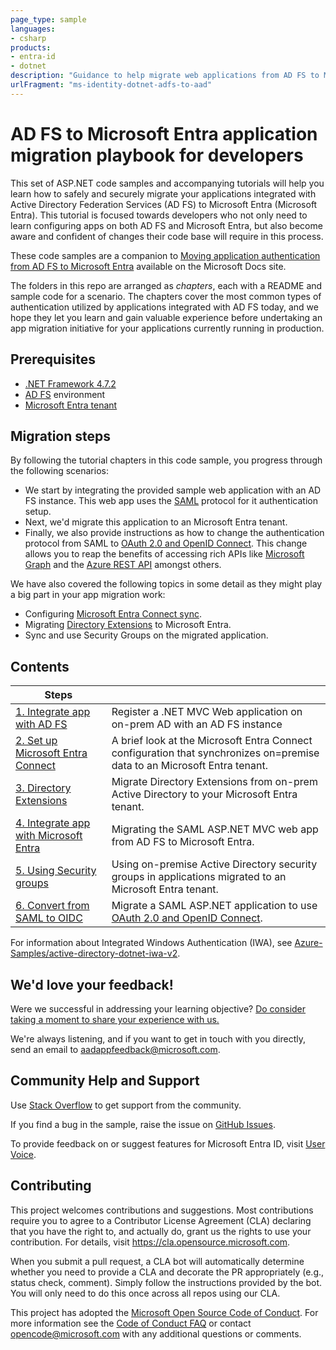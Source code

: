```yaml
---
page_type: sample
languages:
- csharp
products:
- entra-id
- dotnet
description: "Guidance to help migrate web applications from AD FS to Microsoft Entra"
urlFragment: "ms-identity-dotnet-adfs-to-aad"
---
```


# AD FS to Microsoft Entra application migration playbook for developers

This set of ASP.NET code samples and accompanying tutorials will help you learn how to safely and securely migrate your applications integrated with Active Directory Federation Services (AD FS) to Microsoft Entra (Microsoft Entra). This tutorial is focused towards developers who not only need to learn configuring apps on both AD FS and Microsoft Entra, but also become aware and confident of changes their code base will require in this process.

These code samples are a companion to [Moving application authentication from AD FS to Microsoft Entra](https://learn.microsoft.com/azure/active-directory/manage-apps/migrate-adfs-apps-to-azure) available on the Microsoft Docs site.   

The folders in this repo are arranged as *chapters*, each with a README and sample code for a scenario. The chapters cover the most common types of authentication utilized by applications integrated with AD FS today, and we hope they let you learn and gain valuable experience before undertaking an app migration initiative for your applications currently running in production.

## Prerequisites

- [.NET Framework 4.7.2](https://dotnet.microsoft.com/download/dotnet-framework)
- [AD FS](https://learn.microsoft.com/windows-server/identity/ad-fs/ad-fs-overview) environment
- [Microsoft Entra tenant](https://learn.microsoft.com/entra/identity-platform/quickstart-create-new-tenant)

## Migration steps

By following the tutorial chapters in this code sample, you progress through the following scenarios:

- We start by integrating the provided sample web application with an AD FS instance. This web app uses the [SAML](https://learn.microsoft.com/entra/identity-platform/single-sign-on-saml-protocol) protocol for it authentication setup. 
- Next, we'd migrate this application to an Microsoft Entra tenant.
- Finally, we also provide instructions as how to change the authentication protocol from SAML to [OAuth 2.0 and OpenID Connect](https://learn.microsoft.com/entra/identity-platform/active-directory-v2-protocols). This change allows you to reap the benefits of accessing rich APIs like [Microsoft Graph](https://learn.microsoft.com/graph/overview) and the [Azure REST API](https://learn.microsoft.com/rest/api/azure/) amongst others.

We have also covered the following topics in some detail as they might play a big part in your app migration work:

- Configuring [Microsoft Entra Connect sync](https://learn.microsoft.com/azure/active-directory/hybrid/how-to-connect-sync-whatis).
- Migrating [Directory Extensions](https://learn.microsoft.com/azure/active-directory/hybrid/how-to-connect-sync-feature-directory-extensions) to Microsoft Entra.
- Sync and use Security Groups on the migrated application.

## Contents

| Steps                                            |                               |
|--------------------------------------------------|-------------------------------|
| [1. Integrate app with AD FS](./1-saml-playground/README.md) | Register a .NET MVC Web application on on-prem AD with an AD FS instance |
| [2. Set up Microsoft Entra Connect](./2-setup-entra-connect/README.md) | A brief look at the Microsoft Entra Connect configuration that synchronizes on=premise data to an Microsoft Entra tenant. |
| [3. Directory Extensions](./3-migrate-directory-extensions/README.md) | Migrate Directory Extensions from on-prem Active Directory to your Microsoft Entra tenant. |
| [4. Integrate app with Microsoft Entra](./4-saml-webapp/README.md)| Migrating the SAML ASP.NET MVC web app from AD FS to Microsoft Entra.|
| [5. Using Security groups](./5-security-groups/README.md) | Using on-premise Active Directory security groups in applications migrated to an Microsoft Entra tenant. |
| [6. Convert from SAML to OIDC](./6-saml-to-oidc/README.md) | Migrate a SAML ASP.NET application to use [OAuth 2.0 and OpenID Connect](https://learn.microsoft.com/entra/identity-platform/active-directory-v2-protocols).|

For information about Integrated Windows Authentication (IWA), see [Azure-Samples/active-directory-dotnet-iwa-v2](https://github.com/Azure-Samples/active-directory-dotnet-iwa-v2).

## We'd love your feedback!

Were we successful in addressing your learning objective? [Do consider taking a moment to share your experience with us.](https://forms.office.com/Pages/ResponsePage.aspx?id=v4j5cvGGr0GRqy180BHbR73pcsbpbxNJuZCMKN0lURpUODFCRVg4VTk2QUE2VEFPMUZKSEJNUFhWUyQlQCN0PWcu)

We're always listening, and if you want to get in touch with you directly, send an email to <aadappfeedback@microsoft.com>.


## Community Help and Support

Use [Stack Overflow](http://stackoverflow.com/questions/tagged/msal) to get support from the community.

If you find a bug in the sample, raise the issue on [GitHub Issues](../issues).

To provide feedback on or suggest features for Microsoft Entra ID, visit [User Voice](https://feedback.azure.com/forums/169401-azure-active-directory).

## Contributing

This project welcomes contributions and suggestions.  Most contributions require you to agree to a
Contributor License Agreement (CLA) declaring that you have the right to, and actually do, grant us
the rights to use your contribution. For details, visit https://cla.opensource.microsoft.com.

When you submit a pull request, a CLA bot will automatically determine whether you need to provide
a CLA and decorate the PR appropriately (e.g., status check, comment). Simply follow the instructions
provided by the bot. You will only need to do this once across all repos using our CLA.

This project has adopted the [Microsoft Open Source Code of Conduct](https://opensource.microsoft.com/codeofconduct/).
For more information see the [Code of Conduct FAQ](https://opensource.microsoft.com/codeofconduct/faq/) or
contact [opencode@microsoft.com](mailto:opencode@microsoft.com) with any additional questions or comments.
